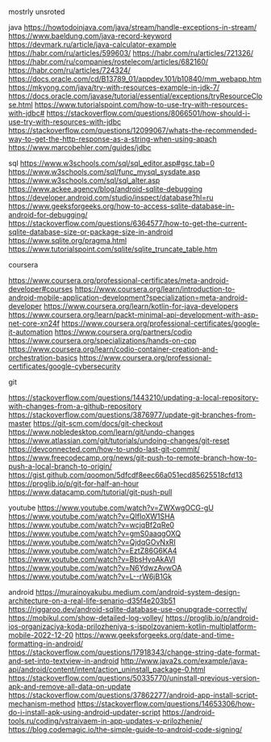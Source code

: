 mostrly unsroted

java
https://howtodoinjava.com/java/stream/handle-exceptions-in-stream/
https://www.baeldung.com/java-record-keyword
https://devmark.ru/article/java-calculator-example
https://habr.com/ru/articles/599603/
https://habr.com/ru/articles/721326/
https://habr.com/ru/companies/rostelecom/articles/682160/
https://habr.com/ru/articles/724324/
https://docs.oracle.com/cd/B13789_01/appdev.101/b10840/mm_webapp.htm
https://mkyong.com/java/try-with-resources-example-in-jdk-7/
https://docs.oracle.com/javase/tutorial/essential/exceptions/tryResourceClose.html
https://www.tutorialspoint.com/how-to-use-try-with-resources-with-jdbc#
https://stackoverflow.com/questions/8066501/how-should-i-use-try-with-resources-with-jdbc
https://stackoverflow.com/questions/12099067/whats-the-recommended-way-to-get-the-http-response-as-a-string-when-using-apach
https://www.marcobehler.com/guides/jdbc

sql
https://www.w3schools.com/sql/sql_editor.asp#gsc.tab=0
https://www.w3schools.com/sql/func_mysql_sysdate.asp
https://www.w3schools.com/sql/sql_alter.asp
https://www.ackee.agency/blog/android-sqlite-debugging
https://developer.android.com/studio/inspect/database?hl=ru
https://www.geeksforgeeks.org/how-to-access-sqlite-database-in-android-for-debugging/
https://stackoverflow.com/questions/6364577/how-to-get-the-current-sqlite-database-size-or-package-size-in-android
https://www.sqlite.org/pragma.html
https://www.tutorialspoint.com/sqlite/sqlite_truncate_table.htm

coursera

https://www.coursera.org/professional-certificates/meta-android-developer#courses
https://www.coursera.org/learn/introduction-to-android-mobile-application-development?specialization=meta-android-developer
https://www.coursera.org/learn/kotlin-for-java-developers
https://www.coursera.org/learn/packt-minimal-api-development-with-asp-net-core-xn24f
https://www.coursera.org/professional-certificates/google-it-automation
https://www.coursera.org/partners/codio
https://www.coursera.org/specializations/hands-on-cpp
https://www.coursera.org/learn/codio-container-creation-and-orchestration-basics
https://www.coursera.org/professional-certificates/google-cybersecurity

git

https://stackoverflow.com/questions/1443210/updating-a-local-repository-with-changes-from-a-github-repository
https://stackoverflow.com/questions/3876977/update-git-branches-from-master
https://git-scm.com/docs/git-checkout
https://www.nobledesktop.com/learn/git/undo-changes
https://www.atlassian.com/git/tutorials/undoing-changes/git-reset
https://devconnected.com/how-to-undo-last-git-commit/
https://www.freecodecamp.org/news/git-push-to-remote-branch-how-to-push-a-local-branch-to-origin/
https://gist.github.com/qoomon/5dfcdf8eec66a051ecd85625518cfd13
https://proglib.io/p/git-for-half-an-hour
https://www.datacamp.com/tutorial/git-push-pull

youtube
https://www.youtube.com/watch?v=ZWXwgOCG-gU
https://www.youtube.com/watch?v=QIfIoXW1SHA
https://www.youtube.com/watch?v=wcjqBf2qRe0
https://www.youtube.com/watch?v=gmS0aaqgOXQ
https://www.youtube.com/watch?v=QjdqGOvNxRI
https://www.youtube.com/watch?v=EztZ86G6KA4
https://www.youtube.com/watch?v=BbsHyoAkAVI
https://www.youtube.com/watch?v=N6YdwzAvwOA
https://www.youtube.com/watch?v=L--rW6jB1Gk

android
https://murainoyakubu.medium.com/android-system-design-architecture-on-a-real-life-senario-d35f4e203b51
https://riggaroo.dev/android-sqlite-database-use-onupgrade-correctly/
https://mobikul.com/show-detailed-log-volley/
https://proglib.io/p/android-ios-organizaciya-koda-prilozheniya-s-ispolzovaniem-kotlin-multiplatform-mobile-2022-12-20
https://www.geeksforgeeks.org/date-and-time-formatting-in-android/
https://stackoverflow.com/questions/17918343/change-string-date-format-and-set-into-textview-in-android
http://www.java2s.com/example/java-api/android/content/intent/action_uninstall_package-0.html
https://stackoverflow.com/questions/50335770/uninstall-previous-version-apk-and-remove-all-data-on-update
https://stackoverflow.com/questions/37862277/android-app-install-script-mechanism-method
https://stackoverflow.com/questions/14653306/how-do-i-install-apk-using-android-updater-script
https://android-tools.ru/coding/vstraivaem-in-app-updates-v-prilozhenie/
https://blog.codemagic.io/the-simple-guide-to-android-code-signing/